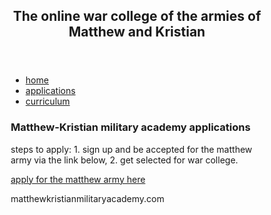 <!DOCTYPE html>
<html lang="en">
<head>
<title>matthewkristianmilitaryacademy.com</title>
<meta charset="utf-8">
<meta name="viewport" content="width=device-width, initial-scale=1">
<style>
* {
  box-sizing: border-box;
}

body {
  font-family: Arial, Helvetica, sans-serif;
}

header {
  background-color: green;
  padding: 30px;
  text-align: center;
  font-size: 35px;
  color: white;
}

nav {
  float: left;
  width: 30%;
  height: 300px;
  background: #B8860B;
  padding: 20px;
}

nav ul {
  list-style-type: none;
  padding: 0;
}

article {
  float: left;
  padding: 20px;
  width: 70%;
  background-color: #f1f1f1;
  height: 300px;
}

section:after {
  content: "";
  display: table;
  clear: both;
}

footer {
  background-color: red;
  padding: 10px;
  text-align: center;
  color: white;
}

@media (max-width: 600px) {
  nav, article {
    width: 100%;
    height: auto;
  }
}
</style>
</head>
<body>

<header>
  <h2>The online war college of the armies of Matthew and Kristian</h2>
</header>

<section>
  <nav>
    <ul>
      <li><a href="https://matthewcordero6666.github.io/matthew_kristian_military_academy.com/">home</a></li>
      <li><a href="https://matthewcordero6666.github.io/matthew_kristian_military_academy.com/applications">applications</a></li>
      <li><a href="https://matthewcordero6666.github.io/matthew_kristian_military_academy.com/curriculum">curriculum</a></li>
    </ul>
  </nav>
  
  <article>
    <h1>Matthew-Kristian military academy applications</h1>
    <p>steps to apply: 1. sign up and be accepted for the matthew army via the link below, 2. get selected for war college.</p>
    <a href="https://docs.google.com/forms/d/1m6p36EoShKmXNrRNSA-YB10xqwOrc7GSVyHdMKX8TiY/viewform?edit_requested=true">apply for the matthew army here</a>
  </article>
</section>

<footer>
  <p>matthewkristianmilitaryacademy.com</p>
</footer>

</body>
</html>
